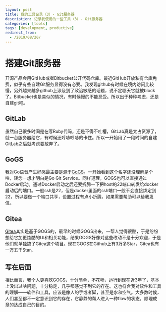 ```yaml
---
layout: post
title: 我的工具记录（3）- Git服务器
description: 记录我使用的一些工具（3）- Git服务器
categories: [tools]
tags: [development, productive]
redirect_from:
  - /2019/08/20/
---
```


# 搭建Git服务器

开源产品会用GitHub或者Bitbucket公开代码仓库。最近GitHub开放私有仓库免费，似乎有些自建Git服务显得没有必要。我发现github有时候在境内访问比较慢，另外越来越多github上涉及到了政治敏感的话题，说不定哪天它就被block了。Bitbucket也是类似的情况，有时候慢的不能忍受。所以出于种种考虑，还是自建git吧。

## GitLab

虽然自己很多时间是在写Ruby代码，还是不得不吐槽，GitLab真是太占资源了，就一台服务器给它，有时候还哼哧哼哧的卡住。所以一开始用了一段时间的自建GitLab之后就考虑要放弃了。

## GoGS

我对Go语音产生好感最主要是源于[GoGS](https://gogs.io/)。一开始看到这个名字还没理解是个啥，转念一想才明白是Go Git Service。同样道理，GOGS也可以直接通过Docker启动。通过Docker启动之后还要折腾一下把host的22端口转发给docker启动后的端口。一般ssh是22，但是docker里面的ssh端口一般不会直接绑定到22，所以要做一个端口共享，设置过程有点小折腾。如果需要帮助可以给我发信。

## Gitea

[Gitea](https://gitea.io/en-us/)其实是基于GOGS的，最早的时候GOGS出来，一帮人觉得很酷，于是纷纷想给它加更炫酷的UI和相关功能，结果GOGS好像对这些改动不是十分欢迎，于是他们就单独搞了Gitea这个项目。现在GOGS在Github上有3万多Star，Gitea也有一万五千Star。

## 写在后面
相比而言，我个人更喜欢GOGS，十分简单，不花哨，运行到现在近3年了，基本上没出过啥问题，十分稳定，几乎都感觉不到它的存在。这也符合我对软件和工具的理解——软件和工具，应该是像人的手或者脚，甚至是水和空气。大多数时候，人们甚至都不一定意识到它的存在，它静静的帮人进入一种flow的状态，顺理成章的达成自己的目的。